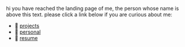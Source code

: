 hi you have reached the landing page of me, the person whose name is above this text. please click a link below if you are curious about me:

* 🤖 [projects](/projects.md)
* 🧟 [personal](/personal.md)
* ‍🧙 [resume](/josiah-resume.pdf)
